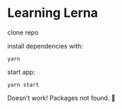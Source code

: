 # Learning Lerna

clone repo

install dependencies with:

`yarn`

start app:

`yarn start`

Doesn't work! Packages not found. 💩
